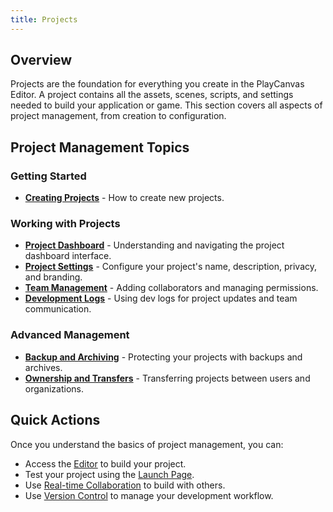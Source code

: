 ```yaml
---
title: Projects
---
```


## Overview

Projects are the foundation for everything you create in the PlayCanvas Editor. A project contains all the assets, scenes, scripts, and settings needed to build your application or game. This section covers all aspects of project management, from creation to configuration.

## Project Management Topics

### Getting Started

- **[Creating Projects](creating)** - How to create new projects.

### Working with Projects

- **[Project Dashboard](dashboard)** - Understanding and navigating the project dashboard interface.
- **[Project Settings](settings)** - Configure your project's name, description, privacy, and branding.
- **[Team Management](team-management)** - Adding collaborators and managing permissions.
- **[Development Logs](dev-logs)** - Using dev logs for project updates and team communication.

### Advanced Management

- **[Backup and Archiving](backup-archiving)** - Protecting your projects with backups and archives.
- **[Ownership and Transfers](ownership-transfers)** - Transferring projects between users and organizations.

## Quick Actions

Once you understand the basics of project management, you can:

- Access the [Editor](../interface) to build your project.
- Test your project using the [Launch Page](../launch-page).
- Use [Real-time Collaboration](../realtime-collaboration) to build with others.
- Use [Version Control](../version-control) to manage your development workflow.
